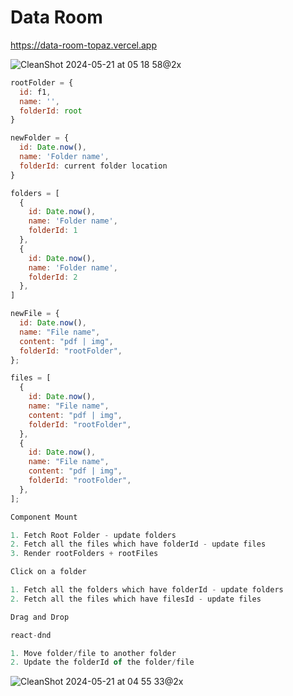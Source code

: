 # Data Room

https://data-room-topaz.vercel.app

![CleanShot 2024-05-21 at 05 18 58@2x](https://github.com/mahendrjy/data-room/assets/31067376/ac027b5d-c70a-48a7-adea-aba2122e2a75)

```js
rootFolder = {
  id: f1,
  name: '',
  folderId: root
}

newFolder = {
  id: Date.now(),
  name: 'Folder name',
  folderId: current folder location
}

folders = [
  {
    id: Date.now(),
    name: 'Folder name',
    folderId: 1
  },
  {
    id: Date.now(),
    name: 'Folder name',
    folderId: 2
  },
]
```

```js
newFile = {
  id: Date.now(),
  name: "File name",
  content: "pdf | img",
  folderId: "rootFolder",
};

files = [
  {
    id: Date.now(),
    name: "File name",
    content: "pdf | img",
    folderId: "rootFolder",
  },
  {
    id: Date.now(),
    name: "File name",
    content: "pdf | img",
    folderId: "rootFolder",
  },
];
```

```js
Component Mount

1. Fetch Root Folder - update folders
2. Fetch all the files which have folderId - update files
3. Render rootFolders + rootFiles
```

```js
Click on a folder

1. Fetch all the folders which have folderId - update folders
2. Fetch all the files which have filesId - update files
```

```js
Drag and Drop

react-dnd

1. Move folder/file to another folder
2. Update the folderId of the folder/file
```

![CleanShot 2024-05-21 at 04 55 33@2x](https://github.com/mahendrjy/data-room/assets/31067376/666010d2-798a-4483-94db-3dbcdf905294)
